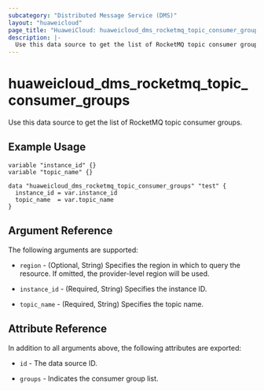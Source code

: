 ```yaml
---
subcategory: "Distributed Message Service (DMS)"
layout: "huaweicloud"
page_title: "HuaweiCloud: huaweicloud_dms_rocketmq_topic_consumer_groups"
description: |-
  Use this data source to get the list of RocketMQ topic consumer groups.
---
```


# huaweicloud_dms_rocketmq_topic_consumer_groups

Use this data source to get the list of RocketMQ topic consumer groups.

## Example Usage

```hcl
variable "instance_id" {}
variable "topic_name" {}

data "huaweicloud_dms_rocketmq_topic_consumer_groups" "test" {
  instance_id = var.instance_id
  topic_name  = var.topic_name
}
```

## Argument Reference

The following arguments are supported:

* `region` - (Optional, String) Specifies the region in which to query the resource.
  If omitted, the provider-level region will be used.

* `instance_id` - (Required, String) Specifies the instance ID.

* `topic_name` - (Required, String) Specifies the topic name.

## Attribute Reference

In addition to all arguments above, the following attributes are exported:

* `id` - The data source ID.

* `groups` - Indicates the consumer group list.
